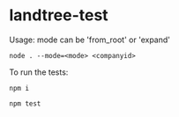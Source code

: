 # landtree-test

Usage:
mode can be 'from_root' or 'expand'

`node . --mode=<mode> <companyid>`

To run the tests:

`npm i`

`npm test`
